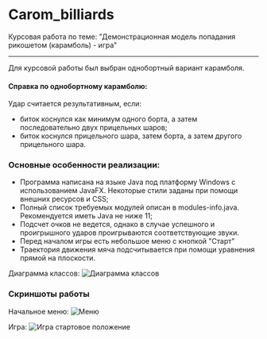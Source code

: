 # Carom_billiards

Курсовая работа по теме: "Демонстрационная модель попадания рикошетом (карамболь) - игра"

---

Для курсовой работы был выбран однобортный вариант карамболя.

#### Справка по однобортному карамболю:

Удар считается результативным, если:

- биток коснулся как минимум одного борта, а затем последовательно двух прицельных шаров;
- биток коснулся прицельного шара, затем борта, а затем другого прицельного шара.

### Основные особенности реализации:

- Программа написана на языке Java под платформу Windows с использованием JavaFX. Некоторые стили заданы при помощи внешних ресурсов и CSS;
- Полный список требуемых модулей описан в modules-info.java. Рекомендуется иметь Java не ниже 11;
- Подсчет очков не ведется, однако в случае успешного и проигрышного ударов проигрываются соответствующие звуки.
- Перед началом игры есть небольшое меню с кнопкой "Старт"
- Траектория движения мяча подсчитывается при помощи уравнения прямой на плоскости.

Диаграмма классов:
![Диаграмма классов](https://user-images.githubusercontent.com/96055384/205442687-8d7ce070-a15f-4bbe-868d-2231607edfd9.png)

### Скриншоты работы

Начальное меню:
![Меню](https://user-images.githubusercontent.com/96055384/205442734-9922ca2a-fbae-45d2-afc4-d71a8a390fcb.png)

Игра:
![Игра стартовое положение](https://user-images.githubusercontent.com/96055384/205442763-3365a331-1233-405d-b5ca-52d21c753d2f.png)
